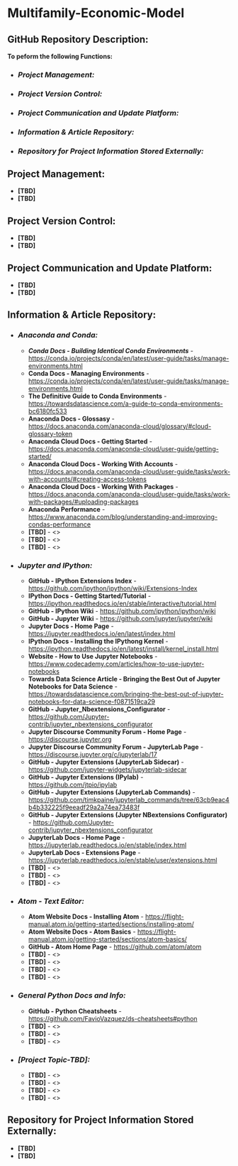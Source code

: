 # Multifamily-Economic-Model
## GitHub Repository Description:
**To peform the following Functions:**
 - ### *Project Management:*
 - ### *Project Version Control:*
 - ### *Project Communication and Update Platform:*
 - ### *Information & Article Repository:*
 - ### *Repository for Project Information Stored Externally:*
 
 
 ## Project Management:
 - **[TBD]**
 - **[TBD]**


 ## Project Version Control:
 - **[TBD]**
 - **[TBD]**


  ## Project Communication and Update Platform:
 - **[TBD]**
 - **[TBD]**


 ## Information & Article Repository:
 - ### *Anaconda and Conda:*
   - ***Conda Docs - Building Identical Conda Environments*** - <https://conda.io/projects/conda/en/latest/user-guide/tasks/manage-environments.html>
   - **Conda Docs - Managing Environments** - <https://conda.io/projects/conda/en/latest/user-guide/tasks/manage-environments.html>
   - **The Definitive Guide to Conda Environments** - <https://towardsdatascience.com/a-guide-to-conda-environments-bc6180fc533>
   - **Anaconda Docs - Glossasy** - <https://docs.anaconda.com/anaconda-cloud/glossary/#cloud-glossary-token>
   - **Anaconda Cloud Docs - Getting Started** - <https://docs.anaconda.com/anaconda-cloud/user-guide/getting-started/>
   - **Anaconda Cloud Docs - Working With Accounts** - <https://docs.anaconda.com/anaconda-cloud/user-guide/tasks/work-with-accounts/#creating-access-tokens>
   - **Anaconda Cloud Docs - Working With Packages** - <https://docs.anaconda.com/anaconda-cloud/user-guide/tasks/work-with-packages/#uploading-packages>
   - **Anaconda Performance** - <https://www.anaconda.com/blog/understanding-and-improving-condas-performance>
   - **[TBD]** - <>
   - **[TBD]** - <>
   - **[TBD]** - <>
 - ### *Jupyter and IPython:*
   - **GitHub - IPython Extensions Index** - <https://github.com/ipython/ipython/wiki/Extensions-Index>
   - **IPython Docs - Getting Started/Tutorial** - <https://ipython.readthedocs.io/en/stable/interactive/tutorial.html>
   - **GitHub - IPython Wiki** - <https://github.com/ipython/ipython/wiki>
   - **GitHub - Jupyter Wiki** - <https://github.com/jupyter/jupyter/wiki>
   - **Jupyter Docs - Home Page** - <https://jupyter.readthedocs.io/en/latest/index.html>
   - **IPython Docs - Installing the IPythong Kernel** - <https://ipython.readthedocs.io/en/latest/install/kernel_install.html>
   - **Website - How to Use Jupyter Notebooks** - <https://www.codecademy.com/articles/how-to-use-jupyter-notebooks>
   - **Towards Data Science Article - Bringing the Best Out of Jupyter Notebooks for Data Science** - <https://towardsdatascience.com/bringing-the-best-out-of-jupyter-notebooks-for-data-science-f0871519ca29>
   - **GitHub - Jupyter_Nbextensions_Configurator** - <https://github.com/Jupyter-contrib/jupyter_nbextensions_configurator>
   - **Jupyter Discourse Community Forum - Home Page** - <https://discourse.jupyter.org>
   - **Jupyter Discourse Community Forum - JupyterLab Page** - <https://discourse.jupyter.org/c/jupyterlab/17>
   - **GitHub - Jupyter Extensions (JupyterLab Sidecar)** - <https://github.com/jupyter-widgets/jupyterlab-sidecar>
   - **GitHub - Jupyter Extensions (IPylab)** - <https://github.com/jtpio/ipylab>
   - **GitHub - Jupyter Extensions (JupyterLab Commands)** - <https://github.com/timkpaine/jupyterlab_commands/tree/63cb9eac4b4b332225f9eeadf29a2a74ea73483f>
   - **GitHub - Jupyter Extensions (Jupyter NBextensions Configurator)** - <https://github.com/Jupyter-contrib/jupyter_nbextensions_configurator>
   - **JupyterLab Docs - Home Page** - <https://jupyterlab.readthedocs.io/en/stable/index.html>
   - **JupyterLab Docs - Extensions Page** - <https://jupyterlab.readthedocs.io/en/stable/user/extensions.html>
   - **[TBD]** - <>
   - **[TBD]** - <>
   - **[TBD]** - <>
 - ### *Atom - Text Editor:*
   - **Atom Website Docs - Installing Atom** - <https://flight-manual.atom.io/getting-started/sections/installing-atom/>
   - **Atom Website Docs - Atom Basics** - <https://flight-manual.atom.io/getting-started/sections/atom-basics/>
   - **GitHub - Atom Home Page** - <https://github.com/atom/atom>
   - **[TBD]** - <>
   - **[TBD]** - <>
   - **[TBD]** - <>
   - **[TBD]** - <>
 - ### *General Python Docs and Info:*
   - **GitHub - Python Cheatsheets** - <https://github.com/FavioVazquez/ds-cheatsheets#python>
   - **[TBD]** - <>
   - **[TBD]** - <>
   - **[TBD]** - <>
 - ### *[Project Topic-TBD]:*
   - **[TBD]** - <>
   - **[TBD]** - <>
   - **[TBD]** - <>
   - **[TBD]** - <>


 ## Repository for Project Information Stored Externally:
 - **[TBD]**
 - **[TBD]**
